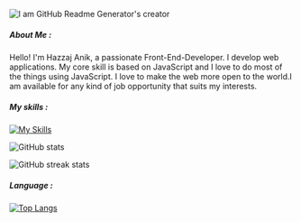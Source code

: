![I am GitHub Readme Generator's creator](https://i.ibb.co/7xchFp6/rsz-teal-futuristic-technology-facebook-cover-1.png)
##### About Me :
Hello! I'm Hazzaj Anik, a passionate Front-End-Developer. I develop web applications. My core skill is based on JavaScript and I love to do most of the things using JavaScript. I love to make the web more open to the world.I am available for any kind of job opportunity that suits my interests.  

##### My skills :
[![My Skills](https://skillicons.dev/icons?i=html,css,js,react,nodejs,express,mongodb)](https://skillicons.dev)

![GitHub stats](https://github-readme-stats.vercel.app/api?username=hazzajanik&show_icons=true) 

![GitHub streak stats](https://streak-stats.demolab.com/?user=hazzajanik)
##### Language :
[![Top Langs](https://github-readme-stats.vercel.app/api/top-langs/?username=hazzajanik)](https://github.com/anuraghazra/github-readme-stats) 


